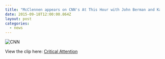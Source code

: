 ```yaml
---
title: "McClennen appears on CNN's At This Hour with John Berman and Kate Bolduan to discuss the premiere of The Late Show with Stephen Colbert"
date: 2015-09-18T12:00:00.864Z
layout: post
categories: 
  - news
---
```

![CNN](/uploads/cnn-photo-500px.jpg)

View the clip here: [Critical Attention](https://beta.criticalmention.com/app/#clip/view?16244582/token/1a038013-af03-4f15-af77-2852ef86755e)
